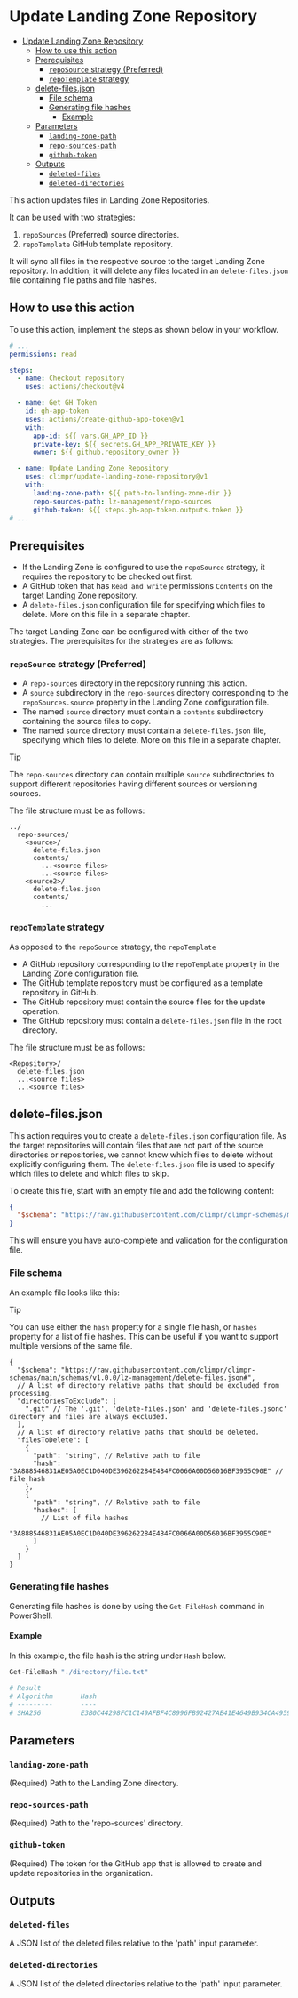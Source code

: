# Update Landing Zone Repository

<!-- TOC -->

- [Update Landing Zone Repository](#update-landing-zone-repository)
  - [How to use this action](#how-to-use-this-action)
  - [Prerequisites](#prerequisites)
    - [`repoSource` strategy (Preferred)](#reposource-strategy-preferred)
    - [`repoTemplate` strategy](#repotemplate-strategy)
  - [delete-files.json](#delete-filesjson)
    - [File schema](#file-schema)
    - [Generating file hashes](#generating-file-hashes)
      - [Example](#example)
  - [Parameters](#parameters)
    - [`landing-zone-path`](#landing-zone-path)
    - [`repo-sources-path`](#repo-sources-path)
    - [`github-token`](#github-token)
  - [Outputs](#outputs)
    - [`deleted-files`](#deleted-files)
    - [`deleted-directories`](#deleted-directories)

<!-- /TOC -->

This action updates files in Landing Zone Repositories.

It can be used with two strategies:

1. `repoSources` (Preferred) source directories.
2. `repoTemplate` GitHub template repository.

It will sync all files in the respective source to the target Landing Zone repository.
In addition, it will delete any files located in an `delete-files.json` file containing file paths and file hashes.

## How to use this action

To use this action, implement the steps as shown below in your workflow.

```yaml
# ...
permissions: read

steps:
  - name: Checkout repository
    uses: actions/checkout@v4

  - name: Get GH Token
    id: gh-app-token
    uses: actions/create-github-app-token@v1
    with:
      app-id: ${{ vars.GH_APP_ID }}
      private-key: ${{ secrets.GH_APP_PRIVATE_KEY }}
      owner: ${{ github.repository_owner }}

  - name: Update Landing Zone Repository
    uses: climpr/update-landing-zone-repository@v1
    with:
      landing-zone-path: ${{ path-to-landing-zone-dir }}
      repo-sources-path: lz-management/repo-sources
      github-token: ${{ steps.gh-app-token.outputs.token }}
# ...
```

## Prerequisites

- If the Landing Zone is configured to use the `repoSource` strategy, it requires the repository to be checked out first.
- A GitHub token that has `Read and write` permissions `Contents` on the target Landing Zone repository.
- A `delete-files.json` configuration file for specifying which files to delete. More on this file in a separate chapter.

The target Landing Zone can be configured with either of the two strategies. The prerequisites for the strategies are as follows:

### `repoSource` strategy (Preferred)

- A `repo-sources` directory in the repository running this action.
- A `source` subdirectory in the `repo-sources` directory corresponding to the `repoSources.source` property in the Landing Zone configuration file.
- The named `source` directory must contain a `contents` subdirectory containing the source files to copy.
- The named `source` directory must contain a `delete-files.json` file, specifying which files to delete. More on this file in a separate chapter.

> [!TIP]
> The `repo-sources` directory can contain multiple `source` subdirectories to support different repositories having different sources or versioning sources.

The file structure must be as follows:

```
../
  repo-sources/
    <source>/
      delete-files.json
      contents/
        ...<source files>
        ...<source files>
    <source2>/
      delete-files.json
      contents/
        ...
```

### `repoTemplate` strategy

As opposed to the `repoSource` strategy, the `repoTemplate`

- A GitHub repository corresponding to the `repoTemplate` property in the Landing Zone configuration file.
- The GitHub template repository must be configured as a template repository in GitHub.
- The GitHub repository must contain the source files for the update operation.
- The GitHub repository must contain a `delete-files.json` file in the root directory.

The file structure must be as follows:

```
<Repository>/
  delete-files.json
  ...<source files>
  ...<source files>
```

## delete-files.json

This action requires you to create a `delete-files.json` configuration file.
As the target repositories will contain files that are not part of the source directories or repositories, we cannot know which files to delete without explicitly configuring them.
The `delete-files.json` file is used to specify which files to delete and which files to skip.

To create this file, start with an empty file and add the following content:

```json
{
  "$schema": "https://raw.githubusercontent.com/climpr/climpr-schemas/main/schemas/v1.0.0/lz-management/delete-files.json#"
}
```

This will ensure you have auto-complete and validation for the configuration file.

### File schema

An example file looks like this:

> [!TIP]
> You can use either the `hash` property for a single file hash, or `hashes` property for a list of file hashes. This can be useful if you want to support multiple versions of the same file.

```jsonc
{
  "$schema": "https://raw.githubusercontent.com/climpr/climpr-schemas/main/schemas/v1.0.0/lz-management/delete-files.json#",
  // A list of directory relative paths that should be excluded from processing.
  "directoriesToExclude": [
    ".git" // The '.git', 'delete-files.json' and 'delete-files.jsonc' directory and files are always excluded.
  ],
  // A list of directory relative paths that should be deleted.
  "filesToDelete": [
    {
      "path": "string", // Relative path to file
      "hash": "3A888546831AE05A0EC1D040DE396262284E4B4FC0066A00D56016BF3955C90E" // File hash
    },
    {
      "path": "string", // Relative path to file
      "hashes": [
        // List of file hashes
        "3A888546831AE05A0EC1D040DE396262284E4B4FC0066A00D56016BF3955C90E"
      ]
    }
  ]
}
```

### Generating file hashes

Generating file hashes is done by using the `Get-FileHash` command in PowerShell.

#### Example

In this example, the file hash is the string under `Hash` below.

```powershell
Get-FileHash "./directory/file.txt"

# Result
# Algorithm       Hash                                                                   Path
# ---------       ----                                                                   ----
# SHA256          E3B0C44298FC1C149AFBF4C8996FB92427AE41E4649B934CA495991B7852B855       <root-path>/directory/file.txt
```

## Parameters

### `landing-zone-path`

(Required) Path to the Landing Zone directory.

### `repo-sources-path`

(Required) Path to the 'repo-sources' directory.

### `github-token`

(Required) The token for the GitHub app that is allowed to create and update repositories in the organization.

## Outputs

### `deleted-files`

A JSON list of the deleted files relative to the 'path' input parameter.

### `deleted-directories`

A JSON list of the deleted directories relative to the 'path' input parameter.

